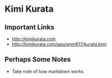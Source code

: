# Kimi Kurata

## Important Links

- http://kimikurata.com
- http://kimikurata.com/aau/wnm617/kurata.kimi


## Perhaps Some Notes

- Take note of how markdown works